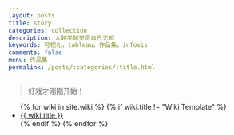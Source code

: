```yaml
---
layout: posts
title: story
categories: collection
description: 人越学越觉得自己无知
keywords: 可视化，tableau，作品集，infovis
comments: false
menu: 作品集
permalink: /posts/:categories/:title.html
---
```


> 好戏才刚刚开始！

<ul class="listing">
{% for wiki in site.wiki %}
{% if wiki.title != "Wiki Template" %}
<li class="listing-item"><a href="{{ site.url }}{{ wiki.url }}">{{ wiki.title }}</a></li>
{% endif %}
{% endfor %}
</ul>
